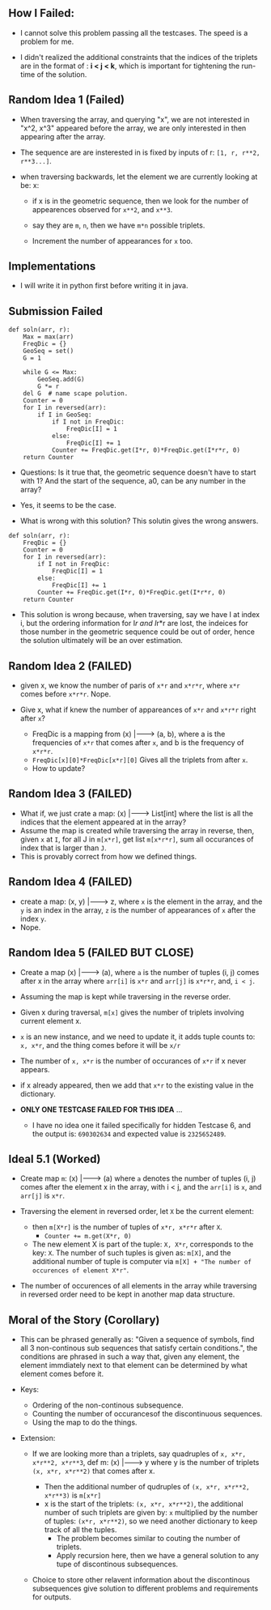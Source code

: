 ## How I Failed:

* I cannot solve this problem passing all the testcases. The speed is a problem for me.

* I didn't realized the additional constraints that the indices of the triplets are in the format of
: **i < j < k**, which is important for tightening the run-time of the solution.

## Random Idea 1 (Failed)

* When traversing the array, and querying "x", we are not interested in "x^2, x^3" appeared before the array, we are
only interested in then appearing after the array.

* The sequence are are insterested in is fixed by inputs of r: `[1, r, r**2, r**3...]`.

* when traversing backwards, let the element we are currently looking at be: x:

  * if x is in the geometric sequence, then we look for the number of appearences observed for `x**2`, and `x**3`.

  * say they are `m`, `n`, then we have `m*n` possible triplets.

  * Increment the number of appearances for `x` too.

## Implementations

* I will write it in python first before writing it in java.

## Submission Failed

```
def soln(arr, r):
    Max = max(arr)
    FreqDic = {}
    GeoSeq = set()
    G = 1

    while G <= Max:
        GeoSeq.add(G)
        G *= r
    del G  # name scape polution.
    Counter = 0
    for I in reversed(arr):
        if I in GeoSeq:
            if I not in FreqDic:
                FreqDic[I] = 1
            else:
                FreqDic[I] += 1
            Counter += FreqDic.get(I*r, 0)*FreqDic.get(I*r*r, 0)
    return Counter
```

* Questions: Is it true that, the geometric sequence doesn't have to start with 1? And the start of the sequence, a0,
can be any number in the array?

* Yes, it seems to be the case.

* What is wrong with this solution? This solutin gives the wrong answers.

```
def soln(arr, r):
    FreqDic = {}
    Counter = 0
    for I in reversed(arr):
        if I not in FreqDic:
            FreqDic[I] = 1
        else:
            FreqDic[I] += 1
        Counter += FreqDic.get(I*r, 0)*FreqDic.get(I*r*r, 0)
    return Counter
```

* This solution is wrong because, when traversing, say we have I at index i, but the ordering information for
I*r and I*r*r are lost, the indeices for those number in the geometric sequence could be out of order,
hence the solution ultimately will be an over estimation.

## Random Idea 2 (FAILED)

* given x, we know the number of paris of `x*r` and `x*r*r`, where `x*r` comes before `x*r*r`. Nope.

* Give x, what if knew the number of appareances of `x*r` and `x*r*r` right after `x`?
  * FreqDic is a mapping from (x) |---> (a, b), where a is the frequencies of `x*r` that comes after `x`, and b is the
  frequency of `x*r*r`.
  * `FreqDic[x][0]*FreqDic[x*r][0]` Gives all the triplets from after `x`.
  * How to update?

## Random Idea 3 (FAILED)

* What if, we just crate a map: (x) |---> List[int] where the list is all the indices that the element appeared at in the
array?
* Assume the map is created while traversing the array in reverse, then, given `x` at `I`, for all J in `m[x*r]`, get
list `m[x*r*r]`, sum all occurances of index that is larger than `J`.
* This is provably correct from how we defined things.

## Random Idea 4 (FAILED)

* create a map: (x, y) |---> z, where `x` is the element in the array, and the `y` is an index in the array, `z` is the
number of appearances of `x` after the index `y`.
* Nope.

## Random Idea 5 (FAILED BUT CLOSE)

* Create a map (x) |---> (a), where `a` is the number of tuples (i, j) comes after x in the array where `arr[i]` is `x*r`
and `arr[j]` is `x*r*r`, and, `i < j`.

* Assuming the map is kept while traversing in the reverse order.

* Given x during traversal, `m[x]` gives the number of triplets involving current element x.

* `x` is an new instance, and we need to update it, it adds tuple counts to: `x, x*r`, and the thing comes before it
will be `x/r`

 * The number of `x, x*r` is the number of occurances of `x*r` if x never appears.

 * if x already appeared, then we add that `x*r` to the existing value in the dictionary.

* **ONLY ONE TESTCASE FAILED FOR THIS IDEA** ...
  * I have no idea one it failed specifically for hidden Testcase 6, and the output is: `690302634` and expected
  value is `2325652489`.

## Ideal 5.1 (Worked)

* Create map `m`: (x) |---> (a) where `a` denotes the number of tuples (i, j) comes after the element x in the array, with
i < j, and the `arr[i]` is `x`, and `arr[j]` is `x*r`.

* Traversing the element in reversed order, let `X` be the current element:
  * then `m[X*r]` is the number of tuples of `x*r, x*r*r` after `X`.
    * `Counter += m.get(X*r, 0)`
  * The new element X is part of the tuple: `X, X*r`, corresponds to the key: `X`. The number of such tuples is given
  as: `m[X]`, and the additional number of tuple is computer via `m[X] + "The number of occurences of element X*r"`.

* The number of occurences of all elements in the array while traversing in reversed order need to be kept in another
map data structure.

## Moral of the Story (Corollary)

* This can be phrased generally as: "Given a sequence of symbols, find all 3 non-continous sub sequences that satisfy
certain conditions.", the conditions are phrased in such a way that, given any element, the element immdiately next
to that element can be determined by what element comes before it.

* Keys:
  * Ordering of the non-continous subsequence.
  * Counting the number of occurancesof the discontinuous sequences.
  * Using the map to do the things.

* Extension:
  * If we are looking more than a triplets, say quadruples of `x, x*r, x*r**2, x*r**3`, def m: (x) |---> y where y is
  the number of triplets `(x, x*r, x*r**2)` that comes after x.
    * Then the additional number of qudruples of `(x, x*r, x*r**2, x*r**3)` is `m[x*r]`
    * x is the start of the triplets: `(x, x*r, x*r**2)`, the additional number of such triplets are given by:
    `x` multiplied by the number of tuples: `(x*r, x*r**2)`, so we need another dictionary to keep track of all the
    tuples.
      * The problem becomes similar to couting the number of triplets.
      * Apply recursion here, then we have a general solution to any tupe of discontinous subsequences.

  * Choice to store other relavent information about the discontinous subsequences give solution to different 
  problems and requirements for outputs.